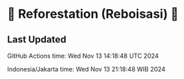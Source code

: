 
# 🌳 Reforestation (Reboisasi) 🌲

## Last Updated

GitHub Actions time: Wed Nov 13 14:18:48 UTC 2024

Indonesia/Jakarta time: Wed Nov 13 21:18:48 WIB 2024
